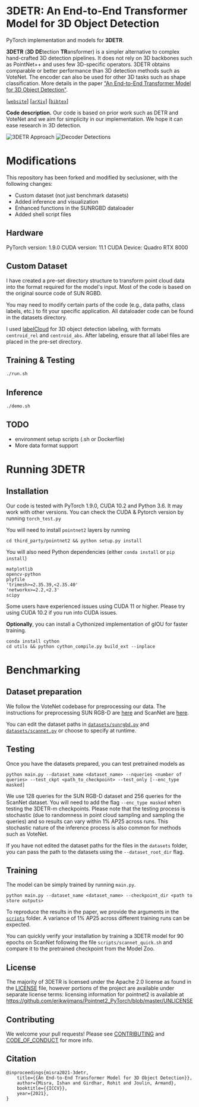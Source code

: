 # 3DETR: An End-to-End Transformer Model for 3D Object Detection

PyTorch implementation and models for **3DETR**.

**3DETR** (**3D** **DE**tection **TR**ansformer) is a simpler alternative to complex hand-crafted 3D detection pipelines.
It does not rely on 3D backbones such as PointNet++ and uses few 3D-specific operators.
3DETR obtains comparable or better performance than 3D detection methods such as VoteNet.
The encoder can also be used for other 3D tasks such as shape classification.
More details in the paper ["An End-to-End Transformer Model for 3D Object Detection"](http://arxiv.org/abs/2109.08141).

[[`website`](https://facebookresearch.github.io/3detr)] [[`arXiv`](http://arxiv.org/abs/2109.08141)] [[`bibtex`](#Citation)]

**Code description.** Our code is based on prior work such as DETR and VoteNet and we aim for simplicity in our implementation. We hope it can ease research in 3D detection.

![3DETR Approach](.github/approach.jpg)
![Decoder Detections](.github/decoder_detections.jpg)

# Modifications
This repository has been forked and modified by seclusioner, with the following changes:
- Custom dataset (not just benchmark datasets)
- Added inference and visualization
- Enhanced functions in the SUNRGBD dataloader
- Added shell script files

## Hardware
PyTorch version: 1.9.0
CUDA version: 11.1
CUDA Device: Quadro RTX 8000

## Custom Dataset
I have created a pre-set directory structure to transform point cloud data into the format required for the model's input. Most of the code is based on the original source code of SUN RGBD.

You may need to modify certain parts of the code (e.g., data paths, class labels, etc.) to fit your specific application. All dataloader code can be found in the datasets directory.

I used [labelCloud](https://ch-sa.github.io/labelCloud/) for 3D object detection labeling, with formats `centroid_rel` and `centroid_abs`. After labeling, ensure that all label files are placed in the pre-set directory.

## Training & Testing
```bash
./run.sh
```

## Inference

``` bash
./demo.sh
```

## TODO
- environment setup scripts (.sh or Dockerfile)
- More data format support

# Running 3DETR

## Installation
Our code is tested with PyTorch 1.9.0, CUDA 10.2 and Python 3.6. It may work with other versions. You can check the CUDA & Pytorch version by running `torch_test.py`

You will need to install `pointnet2` layers by running

```
cd third_party/pointnet2 && python setup.py install
```

You will also need Python dependencies (either `conda install` or `pip install`)

```
matplotlib
opencv-python
plyfile
'trimesh>=2.35.39,<2.35.40'
'networkx>=2.2,<2.3'
scipy
```

Some users have experienced issues using CUDA 11 or higher. Please try using CUDA 10.2 if you run into CUDA issues.

**Optionally**, you can install a Cythonized implementation of gIOU for faster training.
```
conda install cython
cd utils && python cython_compile.py build_ext --inplace
```

# Benchmarking

## Dataset preparation

We follow the VoteNet codebase for preprocessing our data.
The instructions for preprocessing SUN RGB-D are [here](https://github.com/facebookresearch/votenet/tree/main/sunrgbd) and ScanNet are [here](https://github.com/facebookresearch/votenet/tree/main/scannet).

You can edit the dataset paths in [`datasets/sunrgbd.py`](datasets/sunrgbd.py#L36) and [`datasets/scannet.py`](datasets/scannet.py#L23-L24) or choose to specify at runtime.

## Testing

Once you have the datasets prepared, you can test pretrained models as

```
python main.py --dataset_name <dataset_name> --nqueries <number of queries> --test_ckpt <path_to_checkpoint> --test_only [--enc_type masked]
```

We use 128 queries for the SUN RGB-D dataset and 256 queries for the ScanNet dataset.
You will need to add the flag `--enc_type masked` when testing the 3DETR-m checkpoints.
Please note that the testing process is stochastic (due to randomness in point cloud sampling and sampling the queries) and so results can vary within 1% AP25 across runs.
This stochastic nature of the inference process is also common for methods such as VoteNet.

If you have not edited the dataset paths for the files in the `datasets` folder, you can pass the path to the datasets using the `--dataset_root_dir` flag.

## Training

The model can be simply trained by running `main.py`.
```
python main.py --dataset_name <dataset_name> --checkpoint_dir <path to store outputs>
```

To reproduce the results in the paper, we provide the arguments in the [`scripts`](scripts/) folder.
A variance of 1% AP25 across different training runs can be expected.

You can quickly verify your installation by training a 3DETR model for 90 epochs on ScanNet following the file `scripts/scannet_quick.sh` and compare it to the pretrained checkpoint from the Model Zoo.

## License
The majority of 3DETR is licensed under the Apache 2.0 license as found in the [LICENSE](LICENSE) file, however portions of the project are available under separate license terms: licensing information for pointnet2 is available at https://github.com/erikwijmans/Pointnet2_PyTorch/blob/master/UNLICENSE

## Contributing
We welcome your pull requests! Please see [CONTRIBUTING](CONTRIBUTING.md) and [CODE_OF_CONDUCT](CODE_OF_CONDUCT.md) for more info.

## Citation
```
@inproceedings{misra2021-3detr,
    title={{An End-to-End Transformer Model for 3D Object Detection}},
    author={Misra, Ishan and Girdhar, Rohit and Joulin, Armand},
    booktitle={{ICCV}},
    year={2021},
}
```